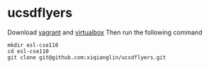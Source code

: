 # ucsdflyers
Download <a href="https://www.vagrantup.com/">vagrant</a> and <a href="https://www.virtualbox.org/wiki/Downloads">virtualbox</a> Then run the following command
```
mkdir esl-cse110
cd esl-cse110
git clone git@github.com:xiqianglin/ucsdflyers.git
```
